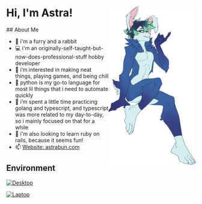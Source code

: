 <div>
  <img align="right" src="img/PUNXSimon_flirty.png" style="height: 30em; float: right; margin-right: 0em; z-index: 1;">
  <h1 align="left">Hi, I'm Astra!</h1>
</div>

<div style="z-index: 0;">
## About Me

- 🐰 i'm a furry and a rabbit
- 💻 i'm an originally-self-taught-but-now-does-professional-stuff hobby developer
- 👀 i’m interested in making neat things, playing games, and being chill
- 🐍 python is my go-to language for most lil things that i need to automate quickly
- 🌱 i’m spent a little time practicing golang and typescript, and typescript was more related to my day-to-day, so i mainly focused on that for a while
- 💎 i'm also looking to learn ruby on rails, because it seems fun!
- 📫 [Website: astrabun.com](https://astrabun.com)

## Environment

[![Desktop](https://img.shields.io/badge/Desktop-Windows%2011-informational?style=for-the-badge&logo=appveyor)]()

[![Laptop](https://img.shields.io/badge/Laptop-Windows%2011-informational?style=for-the-badge&logo=appveyor)]()

<!--[![Development VM](https://img.shields.io/badge/Development%20VM-Ubuntu%2022%2E04%2E1%20LTS%20%28Jammy%20Jellyfish%29-informational?style=for-the-badge&logo=appveyor)]()-->
</div>
